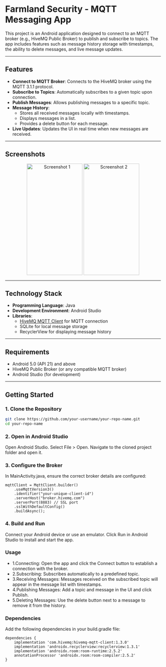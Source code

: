 # Farmland Security - MQTT Messaging App

This project is an Android application designed to connect to an MQTT broker (e.g., HiveMQ Public Broker) to publish and subscribe to topics. The app includes features such as message history storage with timestamps, the ability to delete messages, and live message updates.

---

## Features

- **Connect to MQTT Broker**: Connects to the HiveMQ broker using the MQTT 3.1.1 protocol.
- **Subscribe to Topics**: Automatically subscribes to a given topic upon connection.
- **Publish Messages**: Allows publishing messages to a specific topic.
- **Message History**:
  - Stores all received messages locally with timestamps.
  - Displays messages in a list.
  - Provides a delete button for each message.
- **Live Updates**: Updates the UI in real time when new messages are received.

---

## Screenshots
<p align="center">
  <img src="https://github.com/user-attachments/assets/48641716-c028-4093-9cb2-373b2cc095af" alt="Screenshot 1" width=180 height = 360 />
  <img src="https://github.com/user-attachments/assets/84860853-14ba-4daa-83c7-f4004875cf3a" alt="Screenshot 2" width=180 height = 360 />
</p>

---

## Technology Stack

- **Programming Language**: Java
- **Development Environment**: Android Studio
- **Libraries**:
  - [HiveMQ MQTT Client](https://hivemq.github.io/hivemq-mqtt-client/) for MQTT connection
  - SQLite for local message storage
  - RecyclerView for displaying message history

---

## Requirements

- Android 5.0 (API 21) and above
- HiveMQ Public Broker (or any compatible MQTT broker)
- Android Studio (for development)

---

## Getting Started

### 1. Clone the Repository
```bash
git clone https://github.com/your-username/your-repo-name.git
cd your-repo-name
```

### 2. Open in Android Studio
Open Android Studio.
Select File > Open.
Navigate to the cloned project folder and open it.

### 3. Configure the Broker
In MainActivity.java, ensure the correct broker details are configured:
```
mqttClient = MqttClient.builder()
    .useMqttVersion3()
    .identifier("your-unique-client-id")
    .serverHost("broker.hivemq.com")
    .serverPort(8883) // SSL port
    .sslWithDefaultConfig()
    .buildAsync();
```
### 4. Build and Run
Connect your Android device or use an emulator.
Click Run in Android Studio to install and start the app.

### Usage
- 1.Connecting:
Open the app and click the Connect button to establish a connection with the broker.
- 2.Subscribing:
Subscribes automatically to a predefined topic.
- 3.Receiving Messages:
Messages received on the subscribed topic will appear in the message list with timestamps.
- 4.Publishing Messages:
Add a topic and message in the UI and click Publish.
- 5.Deleting Messages:
Use the delete button next to a message to remove it from the history.

### Dependencies
Add the following dependencies in your build.gradle file:
```
dependencies {
    implementation 'com.hivemq:hivemq-mqtt-client:1.3.0'
    implementation 'androidx.recyclerview:recyclerview:1.3.1'
    implementation 'androidx.room:room-runtime:2.5.2'
    annotationProcessor 'androidx.room:room-compiler:2.5.2'
}
```
